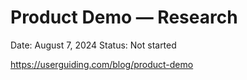 # Product Demo — Research

Date: August 7, 2024
Status: Not started

https://userguiding.com/blog/product-demo
